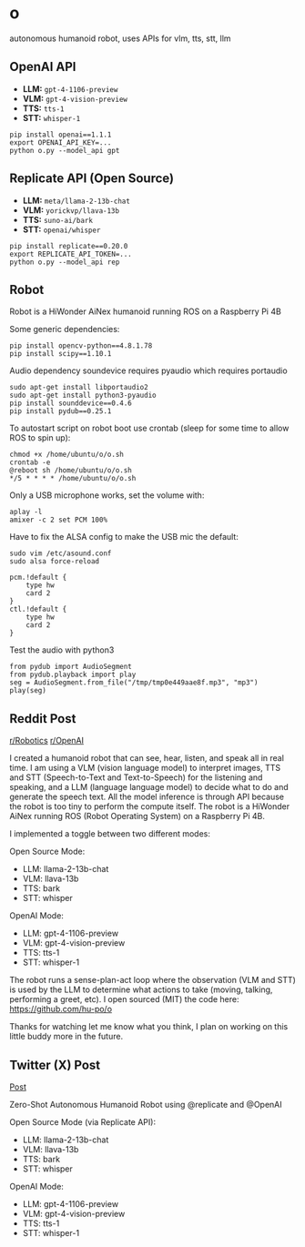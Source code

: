 # o

autonomous humanoid robot, uses APIs for vlm, tts, stt, llm

## OpenAI API

- **LLM:** `gpt-4-1106-preview`
- **VLM:** `gpt-4-vision-preview`
- **TTS:** `tts-1`
- **STT:** `whisper-1`

```
pip install openai==1.1.1
export OPENAI_API_KEY=...
python o.py --model_api gpt
```

## Replicate API (Open Source)

- **LLM:** `meta/llama-2-13b-chat`
- **VLM:** `yorickvp/llava-13b`
- **TTS:** `suno-ai/bark`
- **STT:** `openai/whisper`

```
pip install replicate==0.20.0
export REPLICATE_API_TOKEN=...
python o.py --model_api rep
```

## Robot

Robot is a HiWonder AiNex humanoid running ROS on a Raspberry Pi 4B

Some generic dependencies:

```
pip install opencv-python==4.8.1.78
pip install scipy==1.10.1
```

Audio dependency soundevice requires pyaudio which requires portaudio

```
sudo apt-get install libportaudio2
sudo apt-get install python3-pyaudio
pip install sounddevice==0.4.6
pip install pydub==0.25.1
```

To autostart script on robot boot use crontab (sleep for some time to allow ROS to spin up):

```
chmod +x /home/ubuntu/o/o.sh
crontab -e
@reboot sh /home/ubuntu/o/o.sh
*/5 * * * * /home/ubuntu/o/o.sh
```

Only a USB microphone works, set the volume with:

```
aplay -l
amixer -c 2 set PCM 100%
```

Have to fix the ALSA config to make the USB mic the default:

```
sudo vim /etc/asound.conf
sudo alsa force-reload
```
```
pcm.!default {
    type hw
    card 2
}
ctl.!default {
    type hw
    card 2
}
```

Test the audio with python3

```
from pydub import AudioSegment
from pydub.playback import play
seg = AudioSegment.from_file("/tmp/tmp0e449aae8f.mp3", "mp3")
play(seg)
```

## Reddit Post

[r/Robotics](https://www.reddit.com/r/robotics/comments/1818x5t/zeroshot_autonomous_humanoid/)
[r/OpenAI](https://www.reddit.com/r/OpenAI/comments/1818yeg/humanoid_robot_with_gpt4v/)

I created a humanoid robot that can see, hear, listen, and speak all in real time. I am using a VLM (vision language model) to interpret images, TTS and STT (Speech-to-Text and Text-to-Speech) for the listening and speaking, and a LLM (language language model) to decide what to do and generate the speech text. All the model inference is through API because the robot is too tiny to perform the compute itself. The robot is a HiWonder AiNex running ROS (Robot Operating System) on a Raspberry Pi 4B.

I implemented a toggle between two different modes:

Open Source Mode:
- LLM: llama-2-13b-chat
- VLM: llava-13b
- TTS: bark
- STT: whisper

OpenAI Mode:
- LLM: gpt-4-1106-preview
- VLM: gpt-4-vision-preview
- TTS: tts-1
- STT: whisper-1

The robot runs a sense-plan-act loop where the observation (VLM and STT) is used by the LLM to determine what actions to take (moving, talking, performing a greet, etc). I open sourced (MIT) the code here: https://github.com/hu-po/o

Thanks for watching let me know what you think, I plan on working on this little buddy more in the future.

## Twitter (X) Post

[Post](https://x.com/hupobuboo/status/1727316167138886118)

Zero-Shot Autonomous Humanoid Robot using @replicate and @OpenAI

Open Source Mode (via Replicate API):
- LLM: llama-2-13b-chat
- VLM: llava-13b
- TTS: bark
- STT: whisper

OpenAI Mode:
- LLM: gpt-4-1106-preview
- VLM: gpt-4-vision-preview
- TTS: tts-1
- STT: whisper-1
